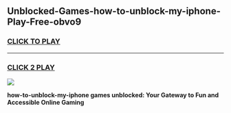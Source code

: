 
## Unblocked-Games-how-to-unblock-my-iphone-Play-Free-obvo9
<h3>
<a href="https://premium76.site?title=how-to-unblock-my-iphone&ref=20M">CLICK TO PLAY</a></h3>
<hr>

<h3>
<a href="https://premium76.site?title=how-to-unblock-my-iphone&ref=20M">CLICK 2 PLAY</a>
  
</h3>

<a href="https://premium76.site?title=how-to-unblock-my-iphone&ref=19M"><img src="https://clearcache.store/games.png"></a>


**how-to-unblock-my-iphone games unblocked: Your Gateway to Fun and Accessible Online Gaming**
